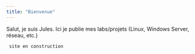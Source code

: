 ```yaml
---
title: "Bienvenue"
---
```

Salut, je suis Jules. Ici je publie mes labs/projets (Linux, Windows Server, réseau, etc.)

``` site en construction```